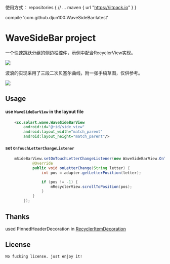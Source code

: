 使用方式：
  repositories {
        // ...
        maven { url "https://jitpack.io" }
    }

compile 'com.github.djun100:WaveSideBar:latest'

WaveSideBar project
===================

一个快速跳跃分组的侧边栏控件，示例中配合RecyclerView实现。

<img src="./preview/simple.gif">

波浪的实现采用了三段二次贝塞尔曲线，附一张手稿草图，仅供参考。

<img src="./preview/design.png">

Usage
---
#### **use `WaveSideBarView` in the layout file**

```xml
    <cc.solart.wave.WaveSideBarView
        android:id="@+id/side_view"
        android:layout_width="match_parent"
        android:layout_height="match_parent"/>
```

#### **set `OnTouchLetterChangeListener`**

```java
    mSideBarView.setOnTouchLetterChangeListener(new WaveSideBarView.OnTouchLetterChangeListener() {
            @Override
            public void onLetterChange(String letter) {
                int pos = adapter.getLetterPosition(letter);

                if (pos != -1) {
                    mRecyclerView.scrollToPosition(pos);
                }
            }
        });
```

    
Thanks
------
used PinnedHeaderDecoration in
[RecyclerItemDecoration](https://github.com/dinuscxj/RecyclerItemDecoration)
    
License
---

    No fucking license. just enjoy it!